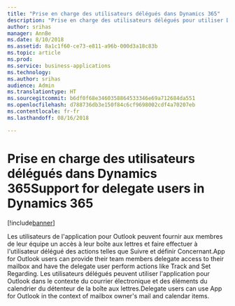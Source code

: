 ```yaml
---
title: "Prise en charge des utilisateurs délégués dans Dynamics 365"
description: "Prise en charge des utilisateurs délégués pour utiliser Dynamics 365 App for Outlook"
author: srihas
manager: AnnBe
ms.date: 8/10/2018
ms.assetid: 8a1c1f60-ce73-e811-a96b-000d3a18c83b
ms.topic: article
ms.prod: 
ms.service: business-applications
ms.technology: 
ms.author: srihas
audience: Admin
ms.translationtype: HT
ms.sourcegitcommit: b6df0f68e3460358864533346e69a712684da551
ms.openlocfilehash: d788736db3e150f84c6cf9698002cdf4a70207eb
ms.contentlocale: fr-fr
ms.lasthandoff: 08/16/2018

---
```

# <a name="support-for-delegate-users-in-dynamics-365"></a><span data-ttu-id="6cca7-103">Prise en charge des utilisateurs délégués dans Dynamics 365</span><span class="sxs-lookup"><span data-stu-id="6cca7-103">Support for delegate users in Dynamics 365</span></span>


[!include[banner](../../includes/banner.md)]

<span data-ttu-id="6cca7-104">Les utilisateurs de l'application pour Outlook peuvent fournir aux membres de leur équipe un accès à leur boîte aux lettres et faire effectuer à l'utilisateur délégué des actions telles que Suivre et définir Concernant.</span><span class="sxs-lookup"><span data-stu-id="6cca7-104">App for Outlook users can provide their team members delegate access to their mailbox and have the delegate user perform actions like Track and Set Regarding.</span></span> <span data-ttu-id="6cca7-105">Les utilisateurs délégués peuvent utiliser l'application pour Outlook dans le contexte du courrier électronique et des éléments du calendrier du détenteur de la boîte aux lettres.</span><span class="sxs-lookup"><span data-stu-id="6cca7-105">Delegate users can use App for Outlook in the context of mailbox owner's mail and calendar items.</span></span>

